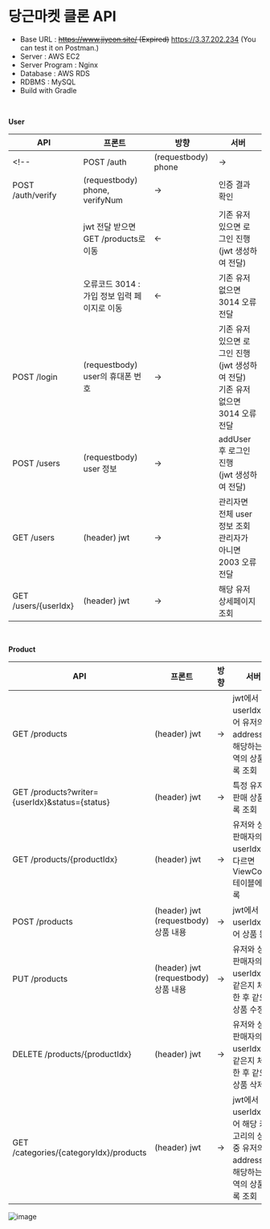 # 당근마켓 클론 API

- Base URL : ~~https://www.jiyeon.site/ (Expired)~~  https://3.37.202.234 (You can test it on Postman.)
- Server : AWS EC2
- Server Program : Nginx
- Database : AWS RDS
- RDBMS : MySQL
- Build with Gradle
<br>

**User**

| API                  | 프론트                                       | 방향 | 서버                                                                                 |
| -------------------- | -------------------------------------------- | ---- | ------------------------------------------------------------------------------------ |
<!-- | POST /auth           | (requestbody) phone                          | →    | SMS 인증 요청                                                                        |
| POST /auth/verify    | (requestbody) phone, verifyNum               | →    | 인증 결과 확인                                                                       |
|                      | jwt 전달 받으면 GET /products로 이동         | ←    | 기존 유저 있으면 로그인 진행<br>(jwt 생성하여 전달)                                   |
|                      | 오류코드 3014 : 가입 정보 입력 페이지로 이동 | ←    | 기존 유저 없으면 3014 오류 전달                                                       | -->
| POST /login          | (requestbody) user의 휴대폰 번호             | →    | 기존 유저 있으면 로그인 진행<br>(jwt 생성하여 전달)<br> 기존 유저 없으면 3014 오류 전달|
| POST /users          | (requestbody) user 정보                      | →    | addUser 후 로그인 진행<br>(jwt 생성하여 전달)                                         |
| GET /users           | (header) jwt                                 | →    | 관리자면 전체 user 정보 조회<br>관리자가 아니면 2003 오류 전달                        |
| GET /users/{userIdx} | (header) jwt                                 | →    | 해당 유저 상세페이지 조회                                                             |

<br>

**Product**

| API                                            | 프론트                                   | 방향 | 서버                                                                                         |
| ---------------------------------------------- | ---------------------------------------- | ---- | -------------------------------------------------------------------------------------------- |
| GET /products                                  | (header) jwt                             | →    | jwt에서 userIdx 얻어 유저의 address에 해당하는 지역의 상품 목록 조회                         |
| GET /products?writer={userIdx}&status={status} | (header) jwt                             | →    | 특정 유저의 판매 상품 목록 조회                                                              |
| GET /products/{productIdx}                     | (header) jwt                             | →    | 유저와 상품 판매자의 userIdx가 다르면 ViewCount 테이블에 기록                                |
| POST /products                                 | (header) jwt <br>(requestbody) 상품 내용 | →    | jwt에서 userIdx 얻어 상품 등록                                                               |
| PUT /products                                  | (header) jwt <br>(requestbody) 상품 내용 | →    | 유저와 상품 판매자의 userIdx가 같은지 체크한 후 같으면 상품 수정                             |
| DELETE /products/{productIdx}                  | (header) jwt                             | →    | 유저와 상품 판매자의 userIdx가 같은지 체크한 후 같으면 상품 삭제                             |
| GET /categories/{categoryIdx}/products         | (header) jwt                             | →    | jwt에서 userIdx 얻어 해당 카테고리의 상품 중 유저의 address에 해당하는 지역의 상품 목록 조회 |

![image](https://user-images.githubusercontent.com/56498435/152098832-aafad9a3-272b-4a21-9135-be7940464447.png)

